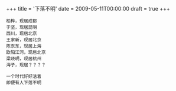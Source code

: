+++
title = '下落不明'
date = 2009-05-11T00:00:00
draft = true
+++

```text
柏桦，现居成都
于坚，现居昆明
西川，现居北京
王家新，现居北京
陈东东，现居上海
欧阳江河，现居北京
梁晓明，现居杭州
海子，现居？？？？

一个时代好好活着
即便有人下落不明
```
